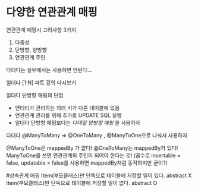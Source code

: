 # 다양한 연관관계 매핑

연관관계 매핑시 고려사항 3가지
1. 다중성
2. 단방향, 양방향
3. 연관관계 주인

다대다는 실무에서는 사용하면 안된다...

일대다 [1:N] 파트 강의 다시보기

일대다 단방향 매핑의 단점
- 엔티티가 관리하는 외래 키가 다른 테이블에 있음
- 연관관계 관리를 위해 추가로 UPDATE SQL 실행
- 일대다 단방향 매핑보다는 *다대일 양방향 매핑* 을 사용하자


다대다
@ManyToMany => @OneToMany , @ManyToOne으로 나눠서 사용하자

@ManyToOne은 mappedBy 가 없다!
@OneToMany는 mappedBy가 있다! 
ManyToOne를 쓰면 연관관계의 주인이 되어야 한다는 것! (꼼수로 insertable = false, updatable = false를 사용하면 mappedBy처럼 동작하지만 굳이?)

#상속관계 매핑
Item(부모클래스)만 단독으로 테이블에 저장할 일이 있다. abstract X
Item(부모클래스)만 단독으로 테이블에 저장할 일이 없다. abstract O
